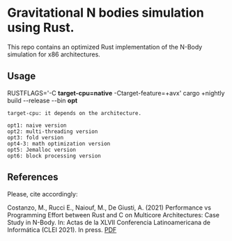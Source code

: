 # Gravitational N bodies simulation using Rust.

This repo contains an optimized Rust implementation of the N-Body simulation for x86 architectures.

## Usage

RUSTFLAGS='-C **target-cpu=native** -Ctarget-feature=+avx'  cargo +nightly build --release --bin **opt**

```
target-cpu: it depends on the architecture.
  
opt1: naive version
opt2: multi-threading version
opt3: fold version
opt4-3: math optimization version
opt5: Jemalloc version
opt6: block processing version
```

## References

Please, cite accordingly:

Costanzo, M., Rucci E., Naiouf, M., De Giusti, A. (2021) Performance vs Programming Effort between Rust and C on Multicore Architectures: Case Study in N-Body. In: Actas de la XLVII Conferencia Latinoamericana de Informática  (CLEI 2021). In press. [PDF](https://arxiv.org/abs/2107.11912)
